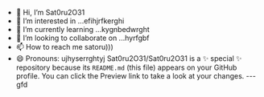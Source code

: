 - 👋 Hi, I’m Sat0ru2O31
- 👀 I’m interested in ...efihjrfkerghi
- 🌱 I’m currently learning ...kygnbedwrght
- 💞️ I’m looking to collaborate on ...hyrfgbf
- 📫 How to reach me satoru)))
- 😄 Pronouns: ujhyserrghtyj
Sat0ru2O31/Sat0ru2O31 is a ✨ special ✨ repository because its `README.md` (this file) appears on your GitHub profile.
You can click the Preview link to take a look at your changes.
---gfd
